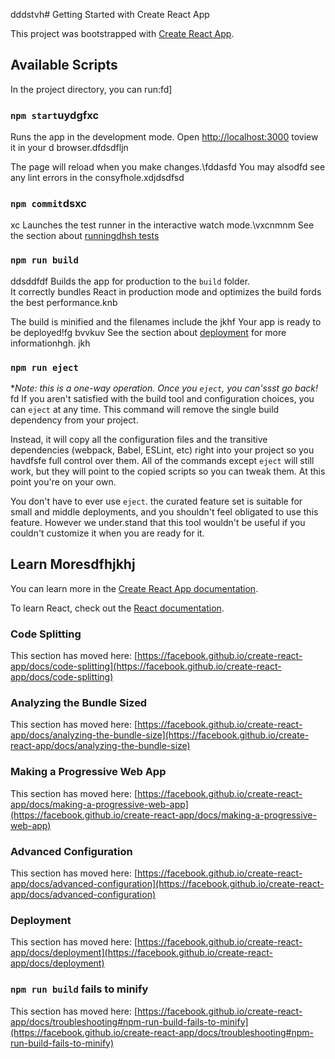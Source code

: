 dddstvh# Getting Started with Create React App

This project was bootstrapped with [Create React App](https://github.com/facebook/create-react-app).

## Available Scripts
In the project directory, you can run:fd]
### `npm start`uydgfxc

Runs the app in the development mode.
Open [http://localhost:3000](http://localhost:3000) toview it in your  d browser.dfdsdfljn

The page will reload when you make changes.\fddasfd
You may alsodfd see any lint errors in the consyfhole.xdjdsdfsd
### `npm commit`dsxc
xc
Launches the test runner in the interactive watch mode.\vxcnmnm
See the section about [runningdhsh tests](https://facebook.github.io/create-react-app/docs/running-tests)
### `npm run build`
ddsddfdf
Builds the app for production to the `build` folder.\
It correctly bundles React in production mode and optimizes the build fords the best performance.knb

The build is minified and the filenames include the jkhf
Your app is ready to be deployed!fg
bvvkuv
See the section about [deployment](https://facebook.github.io/create-react-app/docs/deployment) for more informationhgh.
jkh
### `npm run eject`

**Note: this is a one-way operation. Once you `eject`, you can'ssst go back!*
fd
If you aren't satisfied with the build tool and configuration choices, you can `eject` at any time. This command will remove the single build dependency from your project.

Instead, it will copy all the configuration files and the transitive dependencies (webpack, Babel, ESLint, etc) right into your project so you havdfsfe full control over them. All of the commands except `eject` will still work, but they will point to the copied scripts so you can tweak them. At this point you're on your own.

You don't have to ever use `eject`. the curated feature set is suitable for small and middle deployments, and you shouldn't feel obligated to use this feature. However we under.stand that this tool wouldn't be useful if you couldn't customize it when you are ready for it.

## Learn Moresdfhjkhj

You can learn more in the [Create React App documentation](https://facebook.github.io/create-react-app/docs/getting-started).

To learn React, check out the [React documentation](https://reactjs.org/).

### Code Splitting

This section has moved here: [https://facebook.github.io/create-react-app/docs/code-splitting](https://facebook.github.io/create-react-app/docs/code-splitting)

### Analyzing the Bundle Sized

This section has moved here: [https://facebook.github.io/create-react-app/docs/analyzing-the-bundle-size](https://facebook.github.io/create-react-app/docs/analyzing-the-bundle-size)

### Making a Progressive Web App

This section has moved here: [https://facebook.github.io/create-react-app/docs/making-a-progressive-web-app](https://facebook.github.io/create-react-app/docs/making-a-progressive-web-app)

### Advanced Configuration

This section has moved here: [https://facebook.github.io/create-react-app/docs/advanced-configuration](https://facebook.github.io/create-react-app/docs/advanced-configuration)

### Deployment

This section has moved here: [https://facebook.github.io/create-react-app/docs/deployment](https://facebook.github.io/create-react-app/docs/deployment)

### `npm run build` fails to minify

This section has moved here: [https://facebook.github.io/create-react-app/docs/troubleshooting#npm-run-build-fails-to-minify](https://facebook.github.io/create-react-app/docs/troubleshooting#npm-run-build-fails-to-minify)

